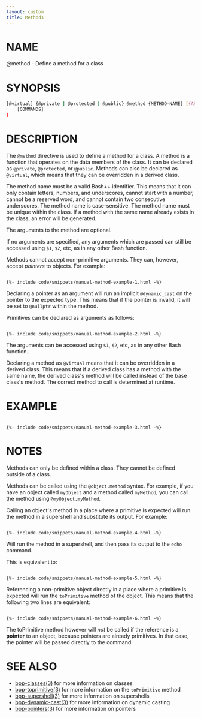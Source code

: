 ```yaml
---
layout: custom
title: Methods
---
```

# NAME

@method - Define a method for a class

# SYNOPSIS

```bash
[@virtual] {@private | @protected | @public} @method {METHOD-NAME} [{ARGUMENTS}] {
	[COMMANDS]
}
```

# DESCRIPTION

The `@method` directive is used to define a method for a class. A method is a function that operates on the data members of the class. It can be declared as `@private`, `@protected`, or `@public`. Methods can also be declared as `@virtual`, which means that they can be overridden in a derived class.

The method name must be a valid Bash++ identifier. This means that it can only contain letters, numbers, and underscores, cannot start with a number, cannot be a reserved word, and cannot contain two consecutive underscores. The method name is case-sensitive. The method name must be unique within the class. If a method with the same name already exists in the class, an error will be generated.

The arguments to the method are optional.

If no arguments are specified, any arguments which are passed can still be accessed using `$1`, `$2`, etc, as in any other Bash function.

Methods cannot accept non-primitive arguments. They can, however, accept *pointers* to objects. For example:

<div class="highlight"><pre class="highlight"><code>
{%- include code/snippets/manual-method-example-1.html -%}
</code></pre></div>

Declaring a pointer as an argument will run an implicit `@dynamic_cast` on the pointer to the expected type. This means that if the pointer is invalid, it will be set to `@nullptr` within the method.

Primitives can be declared as arguments as follows:

<div class="highlight"><pre class="highlight"><code>
{%- include code/snippets/manual-method-example-2.html -%}
</code></pre></div>

The arguments can be accessed using `$1`, `$2`, etc, as in any other Bash function.

Declaring a method as `@virtual` means that it can be overridden in a derived class. This means that if a derived class has a method with the same name, the derived class's method will be called instead of the base class's method. The correct method to call is determined at runtime.

# EXAMPLE

<div class="highlight"><pre class="highlight"><code>
{%- include code/snippets/manual-method-example-3.html -%}
</code></pre></div>

# NOTES

Methods can only be defined within a class. They cannot be defined outside of a class.

Methods can be called using the `@object.method` syntax. For example, if you have an object called `myObject` and a method called `myMethod`, you can call the method using `@myObject.myMethod`.

Calling an object's method in a place where a primitive is expected will run the method in a supershell and substitute its output. For example:

<div class="highlight"><pre class="highlight"><code>
{%- include code/snippets/manual-method-example-4.html -%}
</code></pre></div>

Will run the method in a supershell, and then pass its output to the `echo` command.

This is equivalent to:

<div class="highlight"><pre class="highlight"><code>
{%- include code/snippets/manual-method-example-5.html -%}
</code></pre></div>

Referencing a non-primitive object directly in a place where a primitive is expected will run the `toPrimitive` method of the object. This means that the following two lines are equivalent:

<div class="highlight"><pre class="highlight"><code>
{%- include code/snippets/manual-method-example-6.html -%}
</code></pre></div>

The toPrimitive method however will *not* be called if the reference is a **pointer** to an object, because pointers are already primitives. In that case, the pointer will be passed directly to the command.

# SEE ALSO

 - [bpp-classes(3)](classes.md) for more information on classes
 - [bpp-toprimitive(3)](toprimitive.md) for more information on the `toPrimitive` method
 - [bpp-supershell(3)](supershell.md) for more information on supershells
 - [bpp-dynamic-cast(3)](dynamic-cast.md) for more information on dynamic casting
 - [bpp-pointers(3)](pointers.md) for more information on pointers
